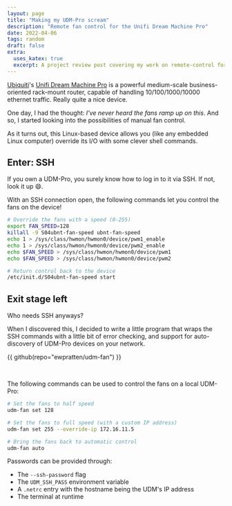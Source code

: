 ```yaml
---
layout: page
title: "Making my UDM-Pro scream" 
description: "Remote fan control for the Unifi Dream Machine Pro"
date: 2022-04-06
tags: random
draft: false
extra:
  uses_katex: true
  excerpt: A project review post covering my work on remote-control for the UDM-Pro cooling system
---
```


[Ubiquiti](https://www.ui.com/)'s [Unifi Dream Machine Pro](https://www.ubnt.com/products/unifi-dream-machine-pro) is a powerful medium-scale business-oriented rack-mount router, capable of handling 10/100/1000/10000 ethernet traffic. Really quite a nice device.

One day, I had the thought: *I've never heard the fans ramp up on this*. And so, I started looking into the possibilities of manual fan control.

As it turns out, this Linux-based device allows you (like any embedded Linux computer) override its I/O with some clever shell commands.

## Enter: SSH

If you own a UDM-Pro, you surely know how to log in to it via SSH. If not, look it up :smile:.

With an SSH connection open, the following commands let you control the fans on the device!

```sh
# Override the fans with a speed (0-255)
export FAN_SPEED=128
killall -9 S04ubnt-fan-speed ubnt-fan-speed
echo 1 > /sys/class/hwmon/hwmon0/device/pwm1_enable
echo 1 > /sys/class/hwmon/hwmon0/device/pwm2_enable
echo $FAN_SPEED > /sys/class/hwmon/hwmon0/device/pwm1
echo $FAN_SPEED > /sys/class/hwmon/hwmon0/device/pwm2

# Return control back to the device
/etc/init.d/S04ubnt-fan-speed start
```

## Exit stage left

Who needs SSH anyways? 

When I discovered this, I decided to write a little program that wraps the SSH commands with a little bit of error checking, and support for auto-discovery of UDM-Pro devices on your network.

{{ github(repo="ewpratten/udm-fan") }}

<br>

The following commands can be used to control the fans on a local UDM-Pro:

```sh
# Set the fans to half speed
udm-fan set 128

# Set the fans to full speed (with a custom IP address)
udm-fan set 255 --override-ip 172.16.11.5

# Bring the fans back to automatic control
udm-fan auto
```

Passwords can be provided through:

- The `--ssh-password` flag
- The `UDM_SSH_PASS` environment variable
- A `.netrc` entry with the hostname being the UDM's IP address
- The terminal at runtime
